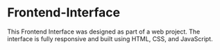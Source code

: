 # Frontend-Interface
This Frontend Interface was designed as part of a web project. The interface is fully responsive and built using HTML, CSS, and JavaScript.
